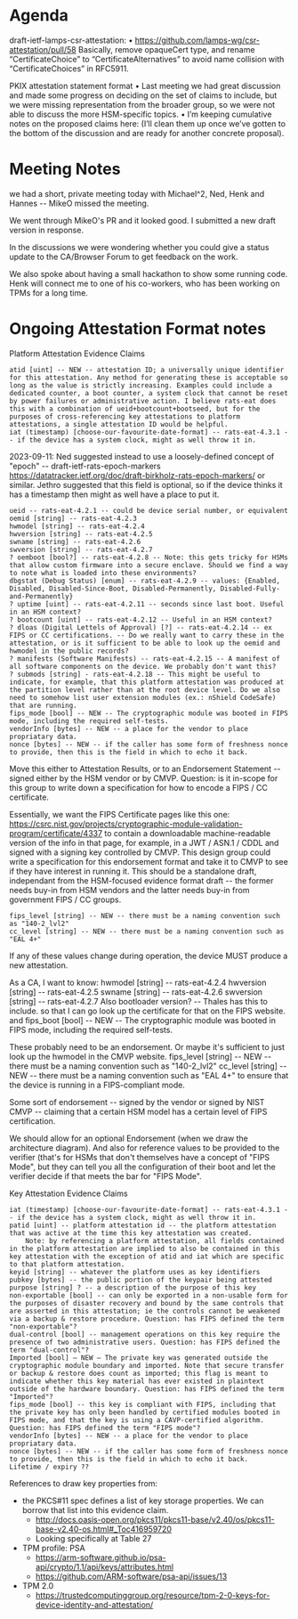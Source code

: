 # Agenda

draft-ietf-lamps-csr-attestation:
•	https://github.com/lamps-wg/csr-attestation/pull/58
Basically, remove opaqueCert type, and rename “CertificateChoice” to “CertificateAlternatives” to avoid name collision with “CertificateChoices” in RFC5911.

PKIX attestation statement format
•	Last meeting we had great discussion and made some progress on deciding on the set of claims to include, but we were missing representation from the broader group, so we were not able to discuss the more HSM-specific topics.
•	I’m keeping cumulative notes on the proposed claims here: (I’ll clean them up once we’ve gotten to the bottom of the discussion and are ready for another concrete proposal).



# Meeting Notes

we had a short, private meeting today with Michael^2, Ned, Henk and Hannes -- MikeO missed the meeting.

We went through MikeO's PR and it looked good. I submitted a new draft
version in response.


In the discussions we were wondering whether you could give a status
update to the CA/Browser Forum to get feedback on the work.


We also spoke about having a small hackathon to show some running code.
Henk will connect me to one of his co-workers, who has been working on
TPMs for a long time.


# Ongoing Attestation Format notes


Platform Attestation Evidence Claims

    atid [uint] -- NEW -- attestation ID; a universally unique identifier for this attestation. Any method for generating these is acceptable so long as the value is strictly increasing. Examples could include a dedicated counter, a boot counter, a system clock that cannot be reset by power failures or administrative action. I believe rats-eat does this with a combination of ueid+bootcount+bootseed, but for the purposes of cross-referencing key attestations to platform attestations, a single attestation ID would be helpful.
    iat (timestamp) [choose-our-favourite-date-format] -- rats-eat-4.3.1 -- if the device has a system clock, might as well throw it in.
2023-09-11: Ned suggested instead to use a loosely-defined concept of "epoch" -- draft-ietf-rats-epoch-markers https://datatracker.ietf.org/doc/draft-birkholz-rats-epoch-markers/ or similar. Jethro suggested that this field is optional, so if the device thinks it has a timestamp then might as well have a place to put it.
    
    ueid -- rats-eat-4.2.1 -- could be device serial number, or equivalent
    oemid [string] -- rats-eat-4.2.3
    hwmodel [string] -- rats-eat-4.2.4
    hwversion [string] -- rats-eat-4.2.5
    swname [string] -- rats-eat-4.2.6
    swversion [string] -- rats-eat-4.2.7
    ? oemboot [bool?] -- rats-eat-4.2.8 -- Note: this gets tricky for HSMs that allow custom firmware into a secure enclave. Should we find a way to note what is loaded into these environments?
    dbgstat (Debug Status) [enum] -- rats-eat-4.2.9 -- values: {Enabled, Disabled, Disabled-Since-Boot, Disabled-Permanently, Disabled-Fully-and-Permanently}
    ? uptime [uint] -- rats-eat-4.2.11 -- seconds since last boot. Useful in an HSM context?
    ? bootcount [uint] -- rats-eat-4.2.12 -- Useful in an HSM context?
    ? dloas (Digital Lettels of Approval) [?] -- rats-eat-4.2.14 -- ex FIPS or CC certifications. -- Do we really want to carry these in the attestation, or is it sufficient to be able to look up the oemid and hwmodel in the public records?
    ? manifests (Software Manifests) -- rats-eat-4.2.15 -- A manifest of all software components on the device. We probably don't want this?
    ? submods [string] - rats-eat-4.2.18 -- This might be useful to indicate, for example, that this platform attestation was produced at the partition level rather than at the root device level. Do we also need to somehow list user extension modules (ex.: nShield CodeSafe) that are running.
    fips_mode [bool] -- NEW -- The cryptographic module was booted in FIPS mode, including the required self-tests.
    vendorInfo [bytes] -- NEW -- a place for the vendor to place propriatary data.
    nonce [bytes] -- NEW -- if the caller has some form of freshness nonce to provide, then this is the field in which to echo it back.


Move this either to Attestation Results, or to an Endorsement Statement -- signed either by the HSM vendor or by CMVP. Question: is it in-scope for this group to write down a specification for how to encode a FIPS / CC certificate.

Essentially, we want the FIPS Certificate pages like this one:
https://csrc.nist.gov/projects/cryptographic-module-validation-program/certificate/4337
to contain a downloadable machine-readable version of the info in that page, for example, in a JWT / ASN.1 / CDDL and signed with a signing key controlled by CMVP.
This design group could write a specification for this endorsement format and take it to CMVP to see if they have interest in running it.
This should be a standalone draft, independant from the HSM-focused evidence format draft -- the former needs buy-in from HSM vendors and the latter needs buy-in from government FIPS / CC groups.

    fips_level [string] -- NEW -- there must be a naming convention such as "140-2_lvl2"
    cc_level [string] -- NEW -- there must be a naming convention such as "EAL 4+"


If any of these values change during operation, the device MUST produce a new attestation.


As a CA, I want to know:
    hwmodel [string] -- rats-eat-4.2.4
    hwversion [string] -- rats-eat-4.2.5
    swname [string] -- rats-eat-4.2.6
    swversion [string] -- rats-eat-4.2.7
Also bootloader version? -- Thales has this to include.
so that I can go look up the certificate for that on the FIPS website.
and
    fips_boot [bool] -- NEW -- The cryptographic module was booted in FIPS mode, including the required self-tests.
    
These probably need to be an endorsement. Or maybe it's sufficient to just look up the hwmodel in the CMVP website.
    fips_level [string] -- NEW -- there must be a naming convention such as "140-2_lvl2"
    cc_level [string] -- NEW -- there must be a naming convention such as "EAL 4+"
to ensure that the device is running in a FIPS-compliant mode.

Some sort of endorsement -- signed by the vendor or signed by NIST CMVP -- claiming that a certain HSM model has a certain level of FIPS certification.


We should allow for an optional Endorsement (when we draw the architecture diagram). And also for reference values to be provided to the verifier (that's for HSMs that don't themselves have a concept of "FIPS Mode", but they can tell you all the configuration of their boot and let the verifier decide if that meets the bar for "FIPS Mode".


Key Attestation Evidence Claims

    iat (timestamp) [choose-our-favourite-date-format] -- rats-eat-4.3.1 -- if the device has a system clock, might as well throw it in.
    patid [uint] -- platform attestation id -- the platform attestation that was active at the time this key attestation was created.
        Note: by referencing a platform attestation, all fields contained in the platform attestation are implied to also be contained in this key attestation with the exception of atid and iat which are specific to that platform attestation.
    keyid [string] -- whatever the platform uses as key identifiers
    pubkey [bytes] -- the public portion of the keypair being attested
    purpose [string] ? -- a description of the purpose of this key
    non-exportable [bool] -- can only be exported in a non-usable form for the purposes of disaster recovery and bound by the same controls that are asserted in this attestation; ie the controls cannot be weakened via a backup & restore procedure. Question: has FIPS defined the term "non-exportable"?
    dual-control [bool] -- management operations on this key require the presence of two administrative users. Question: has FIPS defined the term "dual-control"?
    Imported [bool] – NEW – The private key was generated outside the cryptographic module boundary and imported. Note that secure transfer or backup & restore does count as imported; this flag is meant to indicate whether this key material has ever existed in plaintext outside of the hardware boundary. Question: has FIPS defined the term "Imported"?
    fips_mode [bool] -- this key is compliant with FIPS, including that the private key has only been handled by certified modules booted in FIPS mode, and that the key is using a CAVP-certified algorithm. Question: has FIPS defined the term "FIPS mode"?
    vendorInfo [bytes] -- NEW -- a place for the vendor to place propriatary data.
    nonce [bytes] -- NEW -- if the caller has some form of freshness nonce to provide, then this is the field in which to echo it back.
    Lifetime / expiry ??

References to draw key properties from:
* the PKCS#11 spec defines a list of key storage properties. We can borrow that list into this evidence claim.
    * http://docs.oasis-open.org/pkcs11/pkcs11-base/v2.40/os/pkcs11-base-v2.40-os.html#_Toc416959720
    * Looking specifically at Table 27    
* TPM profile: PSA
    * https://arm-software.github.io/psa-api/crypto/1.1/api/keys/attributes.html
    * https://github.com/ARM-software/psa-api/issues/13
* TPM 2.0
    * https://trustedcomputinggroup.org/resource/tpm-2-0-keys-for-device-identity-and-attestation/
